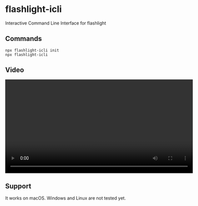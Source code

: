 # flashlight-icli
Interactive Command Line Interface for flashlight

## Commands
```
npx flashlight-icli init
npx flashlight-icli
```

## Video

<video 
    src="https://github.com/WayneKim92/flashlight-icli/assets/75321423/2bd4dd31-7003-4aaa-b79f-bb630a4be9ea" 
    width="600" 
/>

## Support
It works on macOS. Windows and Linux are not tested yet.
